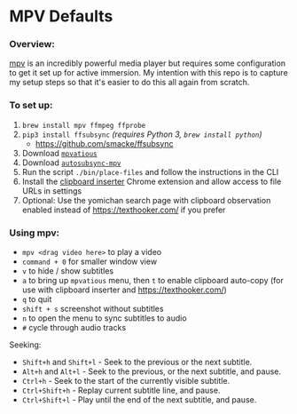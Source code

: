 # MPV Defaults

### Overview:
[mpv](https://mpv.io/manual/stable/) is an incredibly powerful media player but requires some configuration to get it set up for active immersion. My intention with this repo is to capture my setup steps so that it's easier to do this all again from scratch.

### To set up:
1. `brew install mpv ffmpeg ffprobe`
2. `pip3 install ffsubsync` _(requires Python 3, `brew install python`)_
   * https://github.com/smacke/ffsubsync
3. Download [`mpvatious`](https://github.com/Ajatt-Tools/mpvacious)
4. Download [`autosubsync-mpv`](https://github.com/Ajatt-Tools/autosubsync-mpv)
5. Run the script `./bin/place-files` and follow the instructions in the CLI
6. Install the [clipboard inserter](https://chrome.google.com/webstore/detail/clipboard-inserter/deahejllghicakhplliloeheabddjajm?hl=en) Chrome extension and allow access to file URLs in settings
7. Optional: Use the yomichan search page with clipboard observation enabled instead of https://texthooker.com/ if you prefer

### Using mpv:
* `mpv <drag video here>` to play a video
* `command + 0` for smaller window view
* `v` to hide / show subtitles
* `a` to bring up `mpvatious` menu, then `t` to enable clipboard auto-copy (for use with clipboard inserter and https://texthooker.com/)
* `q` to quit
* `shift + s` screenshot without subtitles
* `n` to open the menu to sync subtitles to audio
* `#` cycle through audio tracks

Seeking:
* `Shift+h` and `Shift+l` - Seek to the previous or the next subtitle.
* `Alt+h` and `Alt+l` - Seek to the previous, or the next subtitle, and pause.
* `Ctrl+h` - Seek to the start of the currently visible subtitle.
* `Ctrl+Shift+h` - Replay current subtitle line, and pause.
* `Ctrl+Shift+l` - Play until the end of the next subtitle, and pause.
